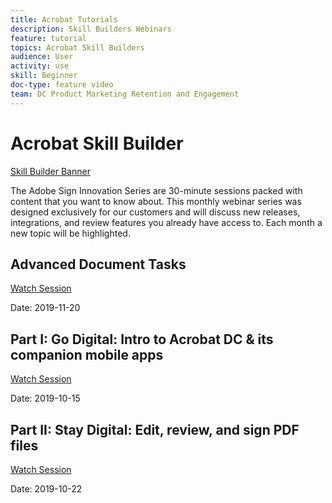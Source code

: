 ```yaml
---
title: Acrobat Tutorials
description: Skill Builders Webinars
feature: tutorial
topics: Acrobat Skill Builders
audience: User
activity: use
skill: Beginner
doc-type: feature video
team: DC Product Marketing Retention and Engagement
---
```


# Acrobat Skill Builder

[Skill Builder Banner](assets/sbbannerlong.png)

The Adobe Sign Innovation Series are 30-minute sessions packed with content that you want to know about. This monthly webinar series was designed exclusively for our customers and will discuss new releases, integrations, and review features you already have access to. Each month a new topic will be highlighted.

## Advanced Document Tasks

[Watch Session](https://event.on24.com/wcc/r/2136285/AC6C9F102B40B6A7B25589AF082B1C0F)

Date: 2019-11-20

## Part I: Go Digital: Intro to Acrobat DC & its companion mobile apps

[Watch Session](https://event.on24.com/wcc/r/2105980/715D4C43757D66B3DDC0D832AC56D01F)

Date: 2019-10-15

## Part II: Stay Digital: Edit, review, and sign PDF files

[Watch Session](https://event.on24.com/wcc/r/2105991/32C51F8AEB4095E8A4A72061798CC8C7)

Date: 2019-10-22
